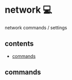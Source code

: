 <!-- omit in toc -->
# network 💻

network commands / settings

<!-- omit in toc -->
## contents

- [commands](#commands)

## commands
